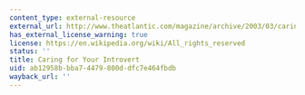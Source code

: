 ```yaml
---
content_type: external-resource
external_url: http://www.theatlantic.com/magazine/archive/2003/03/caring-for-your-introvert/302696/
has_external_license_warning: true
license: https://en.wikipedia.org/wiki/All_rights_reserved
status: ''
title: Caring for Your Introvert
uid: ab12958b-bba7-4479-800d-dfc7e464fbdb
wayback_url: ''
---
```

